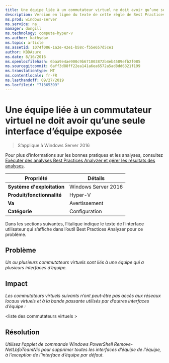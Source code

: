 ```yaml
---
title: Une équipe liée à un commutateur virtuel ne doit avoir qu’une seule interface d’équipe exposée
description: Version en ligne du texte de cette règle de Best Practices Analyzer.
ms.prod: windows-server
ms.service: na
manager: dongill
ms.technology: compute-hyper-v
ms.author: kathydav
ms.topic: article
ms.assetid: 1074f086-1a2e-42e1-b58c-f55e657d5ce1
author: KBDAzure
ms.date: 8/16/2016
ms.openlocfilehash: 6baa9e4ae900c9b671003872b4eb4589efb2f085
ms.sourcegitcommit: 6aff3d88ff22ea141a6ea6572a5ad8dd6321f199
ms.translationtype: MT
ms.contentlocale: fr-FR
ms.lasthandoff: 09/27/2019
ms.locfileid: "71365399"
---
```

# <a name="a-team-bound-to-a-virtual-switch-should-only-have-one-exposed-team-interface"></a>Une équipe liée à un commutateur virtuel ne doit avoir qu’une seule interface d’équipe exposée

>S’applique à Windows Server 2016

Pour plus d’informations sur les bonnes pratiques et les analyses, consultez [Exécuter des analyses Best Practices Analyzer et gérer les résultats des analyses](https://go.microsoft.com/fwlink/p/?LinkID=223177).  
  
|Propriété|Détails|
|-|-|  
|**Système d'exploitation**|Windows Server 2016|  
|**Produit/fonctionnalité**|Hyper-V|  
|**Va**|Avertissement|  
|**Catégorie**|Configuration|  
  
Dans les sections suivantes, l’italique indique le texte de l’interface utilisateur qui s’affiche dans l’outil Best Practices Analyzer pour ce problème.  
  
## <a name="issue"></a>**Problème**  
*Un ou plusieurs commutateurs virtuels sont liés à une équipe qui a plusieurs interfaces d’équipe.*  
  
## <a name="impact"></a>**Impact**  
*Les commutateurs virtuels suivants n’ont peut-être pas accès aux réseaux locaux virtuels et à la bande passante utilisés par d’autres interfaces d’équipe :*  
  
\<liste des commutateurs virtuels >  
  
## <a name="resolution"></a>**Résolution**  
*Utilisez l’applet de commande Windows PowerShell Remove-NetLbfoTeamNic pour supprimer toutes les interfaces d’équipe de l’équipe, à l’exception de l’interface d’équipe par défaut.*  
  


